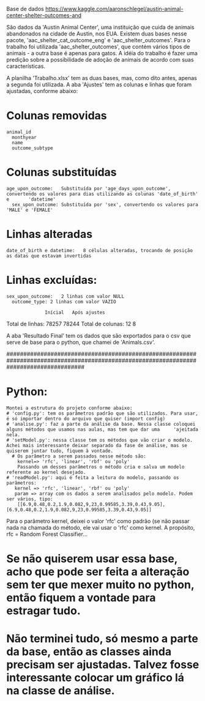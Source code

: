 Base de dados
https://www.kaggle.com/aaronschlegel/austin-animal-center-shelter-outcomes-and

São dados da 'Austin Animal Center', uma instituição que cuida de animais abandonados na cidade de Austin, nos EUA.
Existem duas bases nesse pacote, 'aac_shelter_cat_outcome_eng' e 'aac_shelter_outcomes'. Para o trabalho foi utilizada 'aac_shelter_outcomes', que contém vários tipos de animais - a outra base é apenas para gatos.
A idéia do trabalho é fazer uma predição sobre a possibilidade de adoção de animais de acordo com suas características.

A planilha 'Trabalho.xlsx' tem as duas bases, mas, como dito antes, apenas a segunda foi utilizada.
A aba 'Ajustes' tem as colunas e linhas que foram ajustadas, conforme abaixo:

# Colunas removidas
    animal_id
	  monthyear
	  name
	  outcome_subtype
# Colunas substituídas	
    age_upon_outcome:	Substituída por 'age_days_upon_outcome', convertendo os valores para dias utilizando as colunas 'date_of_birth' e       'datetime'
	  sex_upon_outcome:	Substituída por 'sex', convertendo os valores para 'MALE' e 'FEMALE'

# Linhas alteradas
    date_of_birth e datetime:	8 células alteradas, trocando de posição as datas que estavam invertidas

# Linhas excluídas:
    sex_upon_outcome:	2 linhas com valor NULL
	  outcome_type:	2 linhas com valor VAZIO

                  Inícial	Após ajustes
Total de linhas:	78257	  78244
Total de colunas:	12	    8

A aba 'Resultado Final' tem os dados que são exportados para o csv que serve de base para o python, que chamei de 'Animals.csv'.

#######################################################################################################################################

# Python:
    Montei a estrutura do projeto conforme abaixo:
    # 'config.py': tem os parâmetros padrão que são utilizados. Para usar, é só importar dentro do arquivo que quiser (import config)
    # 'analise.py': faz a parte da análise da base. Nessa classe coloquei alguns métodos que usamos nas aulas, mas tem que dar uma     'ajeitada nela.
    # 'setModel.py': nessa classe tem os métodos que vão criar o modelo. Achei mais interessante deixar separado da fase de análise, mas se quiserem juntar tudo, fiquem à vontade.
      # Os parâmetro a serem passados nesse método são:
        kernel=> 'rfc', 'linear', 'rbf' ou 'poly'
        Passando um desses parâmetros o método cria e salva um modelo referente ao kernel desejado.
    # 'readModel.py': aqui é feita a leitura do modelo, passando os parâmetros:
       kernel => 'rfc', 'linear', 'rbf' ou 'poly'
       param => array com os dados a serem analisados pelo modelo. Podem ser vários, tipo:
        [[6.9,0.48,0.2,1.9,0.082,9,23,0.99585,3.39,0.43,9.05], [6.9,0.48,0.2,1.9,0.082,9,23,0.99585,3.39,0.43,9.05]]
  
Para o parâmetro kernel, deixei o valor 'rfc' como padrão (se não passar nada na chamada do método, ele vai usar o 'rfc' como kernel.
A propósito, rfc = Random Forest Classifier...

# Se não quiserem usar essa base, acho que pode ser feita a alteração sem ter que mexer muito no python, então fiquem a vontade para estragar tudo.
# Não terminei tudo, só mesmo a parte da base, então as classes ainda precisam ser ajustadas. Talvez fosse interessante colocar um gráfico lá na classe de análise.





 
		
